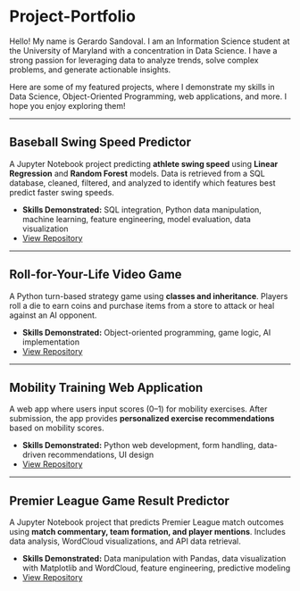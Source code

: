 # Project-Portfolio

Hello! My name is Gerardo Sandoval. I am an Information Science student at the University of Maryland with a concentration in Data Science. I have a strong passion for leveraging data to analyze trends, solve complex problems, and generate actionable insights.

Here are some of my featured projects, where I demonstrate my skills in Data Science, Object-Oriented Programming, web applications, and more. I hope you enjoy exploring them!

---

## Baseball Swing Speed Predictor
A Jupyter Notebook project predicting **athlete swing speed** using **Linear Regression** and **Random Forest** models. Data is retrieved from a SQL database, cleaned, filtered, and analyzed to identify which features best predict faster swing speeds.  
- **Skills Demonstrated:** SQL integration, Python data manipulation, machine learning, feature engineering, model evaluation, data visualization  
- [View Repository](https://github.com/Gerardos27/baseball-swing-predictor)

---

## Roll-for-Your-Life Video Game
A Python turn-based strategy game using **classes and inheritance**. Players roll a die to earn coins and purchase items from a store to attack or heal against an AI opponent.  
- **Skills Demonstrated:** Object-oriented programming, game logic, AI implementation  
- [View Repository](https://github.com/Gerardos27/Roll-for-Your-Life-Video-Game)

---

## Mobility Training Web Application
A web app where users input scores (0–1) for mobility exercises. After submission, the app provides **personalized exercise recommendations** based on mobility scores.  
- **Skills Demonstrated:** Python web development, form handling, data-driven recommendations, UI design  
- [View Repository](https://github.com/Gerardos27/RBI-Player-Recommendation-Training-Program)

---

##  Premier League Game Result Predictor
A Jupyter Notebook project that predicts Premier League match outcomes using **match commentary, team formation, and player mentions**. Includes data analysis, WordCloud visualizations, and API data retrieval.  
- **Skills Demonstrated:** Data manipulation with Pandas, data visualization with Matplotlib and WordCloud, feature engineering, predictive modeling  
- [View Repository](https://github.com/Gerardos27/Premier-League-Game-Result-Predictor)
